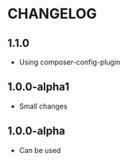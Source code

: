 CHANGELOG
==============

1.1.0
-----------------
 * Using composer-config-plugin
 
1.0.0-alpha1
-----------------
  * Small changes

1.0.0-alpha
-----------------
  * Can be used
